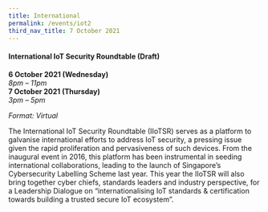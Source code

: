 ```yaml
---
title: International
permalink: /events/iot2
third_nav_title: 7 October 2021
---
```

#### **International IoT Security Roundtable (Draft)**

**6 October 2021 (Wednesday)**  
*8pm – 11pm*  
**7 October 2021 (Thursday)**  
*3pm – 5pm*

*Format: Virtual*

The International IoT Security Roundtable (IIoTSR) serves as a platform to galvanise international efforts to address IoT security, a pressing issue given the rapid proliferation and pervasiveness of such devices. From the inaugural event in 2016, this platform has been instrumental in seeding international collaborations, leading to the launch of Singapore’s Cybersecurity Labelling Scheme last year. This year the IIoTSR will also bring together cyber chiefs, standards leaders and industry perspective, for a Leadership Dialogue on “internationalising IoT standards & certification towards building a trusted secure IoT ecosystem”.